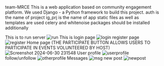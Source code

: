 team-MRCE
This is a web application based on community engagement platform.
We used Django - a Python framework to build this project.
auth is the name of project
ig_prj is the name of app
static files as well as templates are used
celery and whitenoise packages should be installed additionally


This is to run server
![run](https://github.com/Hrushikesh-karthik/team-MRCE/assets/143626493/266ce1cf-39b6-4e0c-98b6-fd5f8eab3741)
This is login page
![login](https://github.com/Hrushikesh-karthik/team-MRCE/assets/143626493/e0fded77-bb88-41f1-8777-22985b56c4dd)
register page
![register](https://github.com/Hrushikesh-karthik/team-MRCE/assets/143626493/e3752404-55ad-4da8-9dac-bfaabdd74842)
Home page (THE PARTICIPATE BUTTON ALLOWS USERS TO PARTICIPATE IN EVENTS VOLUNTEERED BY HOST)
![Screenshot 2024-06-30 231548](https://github.com/Hrushikesh-karthik/team-MRCE/assets/143626493/be392aca-7617-486f-87c0-aba562564358)
User profile
![userprofile](https://github.com/Hrushikesh-karthik/team-MRCE/assets/143626493/0caef8ac-3fc0-4d4d-8c91-0b18d25dc7f3)
follow/unfollow
![otherprofile](https://github.com/Hrushikesh-karthik/team-MRCE/assets/143626493/3e5c9074-e15f-4410-92cd-eb7bd04ff74f)
Messages
![msg](https://github.com/Hrushikesh-karthik/team-MRCE/assets/143626493/fa0da75a-d04d-4268-9ea9-c3a883b5319e)
new post
![newpost](https://github.com/Hrushikesh-karthik/team-MRCE/assets/143626493/f2f9c6dd-e776-4023-b518-c8a93f0666e0)

